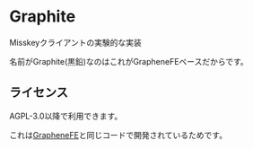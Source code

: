 # Graphite
Misskeyクライアントの実験的な実装

名前がGraphite(黒鉛)なのはこれがGrapheneFEベースだからです。

## ライセンス
AGPL-3.0以降で利用できます。

これは[GrapheneFE](https://github.com/graphene-fed/GrapheneFE)と同じコードで開発されているためです。
